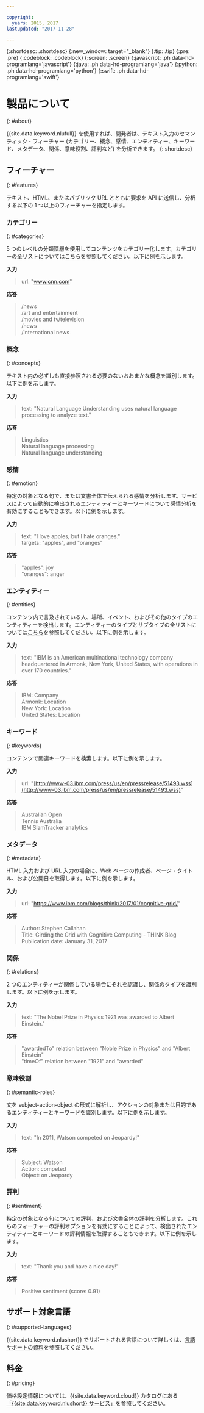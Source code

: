 ```yaml
---

copyright:
  years: 2015, 2017
lastupdated: "2017-11-28"

---
```


{:shortdesc: .shortdesc}
{:new_window: target="_blank"}
{:tip: .tip}
{:pre: .pre}
{:codeblock: .codeblock}
{:screen: .screen}
{:javascript: .ph data-hd-programlang='javascript'}
{:java: .ph data-hd-programlang='java'}
{:python: .ph data-hd-programlang='python'}
{:swift: .ph data-hd-programlang='swift'}

# 製品について
{: #about}

{{site.data.keyword.nlufull}} を使用すれば、開発者は、テキスト入力のセマンティック・フィーチャー (カテゴリー、概念、感情、エンティティー、キーワード、メタデータ、関係、意味役割、評判など) を分析できます。
{: shortdesc}

## フィーチャー
{: #features}

テキスト、HTML、またはパブリック URL とともに要求を API に送信し、分析する以下の 1 つ以上のフィーチャーを指定します。

### カテゴリー
{: #categories}

5 つのレベルの分類階層を使用してコンテンツをカテゴリー化します。カテゴリーの全リストについては[こちら](/docs/services/natural-language-understanding/categories.html)を参照してください。以下に例を示します。

**入力**
> url: "www.cnn.com"

**応答**
> /news </br>
> /art and entertainment </br>
> /movies and tv/television </br>
> /news </br>
> /international news

### 概念
{: #concepts}

テキスト内の必ずしも直接参照される必要のないおおまかな概念を識別します。以下に例を示します。

**入力**
> text: "Natural Language Understanding uses natural language processing to analyze text."

**応答**
> Linguistics </br>
> Natural language processing </br>
> Natural language understanding

### 感情
{: #emotion}

特定の対象となる句で、または文書全体で伝えられる感情を分析します。サービスによって自動的に検出されるエンティティーとキーワードについて感情分析を有効にすることもできます。以下に例を示します。

**入力**
> text: "I love apples, but I hate oranges." </br>
> targets: "apples", and "oranges"

**応答**
> "apples": joy </br>
> "oranges": anger

### エンティティー
{: #entities}

コンテンツ内で言及されている人、場所、イベント、およびその他のタイプのエンティティーを検出します。エンティティーのタイプとサブタイプの全リストについては[こちら](/docs/services/natural-language-understanding/entity-types.html)を参照してください。以下に例を示します。

**入力**
> text: "IBM is an American multinational technology company headquartered in Armonk, New York, United States, with operations in over 170 countries."

**応答**
> IBM: Company </br>
> Armonk: Location </br>
> New York: Location </br>
> United States: Location

### キーワード
{: #keywords}

コンテンツで関連キーワードを検索します。以下に例を示します。

**入力**
>url: "[http://www-03.ibm.com/press/us/en/pressrelease/51493.wss](http://www-03.ibm.com/press/us/en/pressrelease/51493.wss)"

**応答**
>Australian Open </br>
>Tennis Australia </br>
>IBM SlamTracker analytics

### メタデータ
{: #metadata}

HTML 入力および URL 入力の場合に、Web ページの作成者、ページ・タイトル、および公開日を取得します。以下に例を示します。

**入力**
>url: "https://www.ibm.com/blogs/think/2017/01/cognitive-grid/"

**応答**
>Author: Stephen Callahan </br>
>Title: Girding the Grid with Cognitive Computing - THINK Blog </br>
>Publication date: January 31, 2017

### 関係
{: #relations}

2 つのエンティティーが関係している場合にそれを認識し、関係のタイプを識別します。以下に例を示します。

**入力**
>text: "The Nobel Prize in Physics 1921 was awarded to Albert Einstein."

**応答**
>"awardedTo" relation between "Noble Prize in Physics" and "Albert Einstein" </br>
>"timeOf" relation between "1921" and "awarded"

### 意味役割
{: #semantic-roles}

文を subject-action-object の形式に解析し、アクションの対象または目的であるエンティティーとキーワードを識別します。以下に例を示します。

**入力**
>text: "In 2011, Watson competed on Jeopardy!"

**応答**
>Subject: Watson </br>
>Action: competed </br>
>Object: on Jeopardy

### 評判
{: #sentiment}

特定の対象となる句についての評判、および文書全体の評判を分析します。これらのフィーチャーの評判オプションを有効にすることによって、検出されたエンティティーとキーワードの評判情報を取得することもできます。以下に例を示します。

**入力**
>text: "Thank you and have a nice day!"

**応答**
>Positive sentiment (score: 0.91)

## サポート対象言語
{: #supported-languages}

{{site.data.keyword.nlushort}} でサポートされる言語について詳しくは、[言語サポートの資料](/docs/services/natural-language-understanding/language-support.html)を参照してください。

## 料金
{: #pricing}

価格設定情報については、{{site.data.keyword.cloud}} カタログにある [「{{site.data.keyword.nlushort}} サービス」](https://console.bluemix.net/catalog/services/natural-language-understanding)を参照してください。
